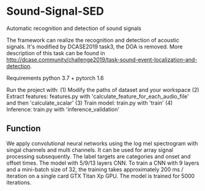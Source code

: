 # Sound-Signal-SED
Automatic recognition and detection of sound signals

The framework can realize the recognition and detection of acoustic signals. It's modified by DCASE2019 task3, the DOA is removed. More description 
of this task can be found in http://dcase.community/challenge2019/task-sound-event-localization-and-detection.


Requirements
python 3.7 + pytorch 1.6

Run the project with:
(1) Modify the paths of dataset and your workspace
(2) Extract features: features.py with 'calculate_feature_for_each_audio_file' and then 'calculate_scalar'
(3) Train model: train.py with 'train' 
(4) Inference: train.py with 'inference_validation'

## Function
We apply convolutional neural networks using the log mel spectrogram with singal channels and multi channels. It can be used for array signal processing subsequently.
The label targets are categories and onset and offset times.
The model with 5/9/13 layers CNN. To train a CNN with 9 layers and a mini-batch size of 32, the training takes approximately 200 ms / iteration on a single card GTX Titan Xp GPU.
The model is trained for 5000 iterations.
